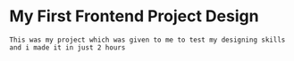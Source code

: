 # My First Frontend Project Design
`This was my project which was given to me to test my designing skills and i made it in just 2 hours` 

